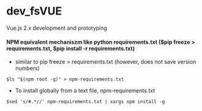 # dev_fsVUE
Vue.js 2.x development and prototyping

#### NPM equivalent mechaniszm like python requirements.txt ($pip freeze > requirements.txt, $pip install -r requirements.txt)
- similar to pip freeze > requirements.txt (however, does not save version numbers)
```
$ls "$(npm root -g)" > npm-requirements.txt
```
- To install globally from a text file, npm-requirements.txt
```
$sed 's/#.*//' npm-requirements.txt | xargs npm install -g
```
